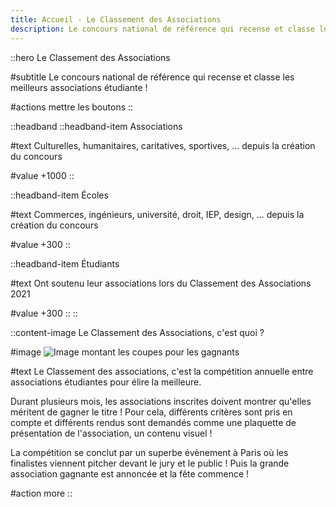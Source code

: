 ```yaml
---
title: Accueil - Le Classement des Associations
description: Le concours national de référence qui recense et classe les meilleurs associations étudiante !
---
```


::hero
Le Classement des Associations

#subtitle
Le concours national de référence qui recense et classe les meilleurs associations étudiante !

#actions
mettre les boutons
::

::headband
  ::headband-item
  Associations

  #text
  Culturelles, humanitaires, caritatives, sportives, ... depuis la création du concours

  #value
  +1000
  ::

  ::headband-item
  Écoles

  #text
  Commerces, ingénieurs, université, droit, IEP, design, ... depuis la création du concours
  
  #value
  +300
  ::

  ::headband-item
  Étudiants

  #text
  Ont soutenu leur associations lors du Classement des Associations 2021
  
  #value
  +300
  ::
::

::content-image
Le Classement des Associations, c'est quoi ?

#image
![Image montant les coupes pour les gagnants](/assets/images/le_classement.webp)

#text
Le Classement des associations, c'est la compétition annuelle entre associations étudiantes pour élire la meilleure.

Durant plusieurs mois, les associations inscrites doivent montrer qu'elles méritent de gagner le titre ! Pour cela, différents critères sont pris en compte et différents rendus sont demandés comme une plaquette de présentation de l'association, un contenu visuel !

La compétition se conclut par un superbe évènement à Paris où les finalistes viennent pitcher devant le jury et le public ! Puis la grande association gagnante est annoncée et la fête commence !

#action
more
::